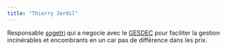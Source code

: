 ```yaml
---
title: "Thierry Jerdil"
---
```


Responsable [sogetri](notes/utilisateurs/fournisseurs/sogetri.md) qui a negocie avec le [GESDEC](notes/utilisateurs/fournisseurs/GESDEC.md) pour faciliter la gestion incinérables et encombrants en un car pas de différence dans les prix.